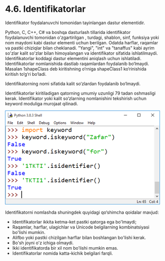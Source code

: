 # 4.6. Identifikatorlar



Identifikator foydalanuvchi tomonidan tayinlangan dastur elementidir.

Python, C, C++, C# va boshqa dasturlash tillarida identifikator foydalanuvchi tomonidan o'zgartirilgan , turdagi, shablon, sinf, funksiya yoki nom maydoni kabi dastur elementi uchun berilgan. Odatda harflar, raqamlar va pastki chiziqlar bilan cheklanadi. "Yangi", "int" va "tanaffus" kabi ayrim so'zlar kalit so'zlar bilan himoyalangan va identifikator sifatida ishlatilmaydi. Identifikatorlar koddagi dastur elementini aniqlash uchun ishlatiladi. Identifikatorlar nomlanishida dastlab raqamlardan foydalanib bo‘lmaydi. Masalan 1shapeClass deb kiritishning o‘rniga shapeClass1 ko‘rinishida kiritish to‘g‘ri bo‘ladi.

Identifikatorning nomi sifatida kalit so‘zlardan foydalanib bo‘lmaydi.

Identifikatorlar kiritiladigan qatorning umumiy uzunligi 79 tadan oshmasligi kerak. Identifikator yoki kalit so‘zlarning nomlanishini tekshirish uchun keyword moduliga murojaat qilinadi.

![](../.gitbook/assets/9)

Identifikatorni nomlashda shuningdek quyidagi qo‘shimcha qoidalar mavjud:

* Identifikatorlar ikkita ketma-ket pastki qatorga ega bo'lmaydi;
* Raqamlar, harflar, ulagichlar va Unicode belgilarning kombinatsiyasi bo'lishi mumkin.
* Alifbo yoki pastki chizilgan harflar bilan boshlangan bo'lishi kerak.
* Bo'sh joyni o'z ichiga olmaydi.
* Ikki identifikatorda bir xil nom bo'lishi mumkin emas.
* Identifikatorlar nomida katta-kichik belgilari farqli.
